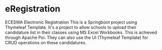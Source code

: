 # eRegistration
ECESWA Electronic Registration This is a Springboot project using Thymeleaf Template. It's a project to allow schools to upload their candidature list in their classes using MS Excel Workbooks. This is achieved through Apache Poi. They can also use the UI (Thymeleaf Template) for CRUD operations on these candidatures.
